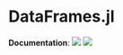 DataFrames.jl
=============

**Documentation**: [![][docs-stable-img]][docs-stable-url] [![][docs-latest-img]][docs-latest-url]

[docs-latest-img]: https://img.shields.io/badge/docs-latest-blue.svg
[docs-latest-url]: http://atteson.github.io/ExcelDataStreams.jl/latest/

[docs-stable-img]: https://img.shields.io/badge/docs-stable-blue.svg
[docs-stable-url]: http://atteson.github.io/ExcelDataStreams.jl/stable/
